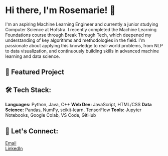 # Hi there, I'm Rosemarie! 👋

I'm an aspiring Machine Learning Engineer and currently a junior studying Computer Science at Hofstra. I recently completed the Machine Learning Foundations course through Break Through Tech, which deepened my understanding of key algorithms and methodologies in the field. I'm passionate about applying this knowledge to real-world problems, from NLP to data visualization, and continuously building skills in advanced machine learning and data science.

<!--
**rosemarie-17/rosemarie-17** is a ✨ _special_ ✨ repository because its `README.md` (this file) appears on your GitHub profile.

Here are some ideas to get you started:

- 🔭 I’m currently working on ...
- 🌱 I’m currently learning ...
- 👯 I’m looking to collaborate on ...
- 🤔 I’m looking for help with ...
- 💬 Ask me about ...
- 📫 How to reach me: ...
- 😄 Pronouns: ...
- ⚡ Fun fact: ...
-->
## 🎯 Featured Project
## 🛠️ Tech Stack:
**Languages:** Python, Java, C++
**Web Dev:** JavaScript, HTML/CSS
**Data Science:** Pandas, NumPy, scikit-learn, TensorFlow
**Tools:** Jupyter Notebooks, Google Colab, VS Code, GitHub
## 💬 Let's Connect:
[Email](mailto:rnasta3@pride.hofstra.edu)  
[LinkedIn](https://www.linkedin.com/in/rosemarie-nasta/)

